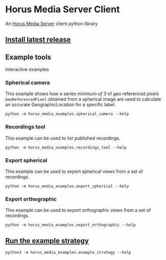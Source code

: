 # Horus Media Server Client

An [Horus Media Server](https://horus.nu/horus-geo-suite/) client python library

## [Install latest release](https://github.com/horus-view-and-explore/horus-media-client/wiki/Install-latest-release)


## Example tools

Interactive examples

### Spherical camera
This example shows how a series _minimum of 3_ of geo referenced pixels `GeoReferencedPixel`
obtained from a spherical image are used to calculate an accurate GeographicLocation for a specific label.
```
python -m horus_media_examples.spherical_camera --help
```

### Recordings tool
This example can be used to list published recordings.
```
python -m horus_media_examples.recordings_tool --help
```

### Export spherical
This example can be used to export spherical views from a set of recordings.
```
python -m horus_media_examples.export_spherical --help
```
### Export orthographic
This example can be used to export orthographic views from a set of recordings.
```
python -m horus_media_examples.export_orthographic --help
```

## [Run the example strategy](https://github.com/horus-view-and-explore/horus-media-client/wiki/Example-strategy-tool)

```
python3 -m horus_media_examples.example_strategy --help
```
